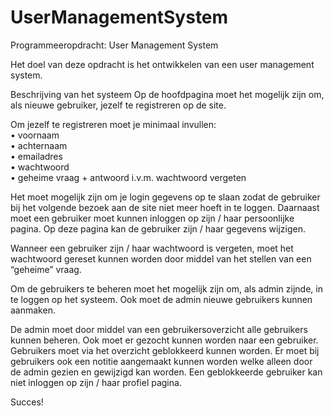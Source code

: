 # UserManagementSystem
Programmeeropdracht: User Management System 

Het doel van deze opdracht is het ontwikkelen van een user management system. 

Beschrijving van het systeem 
Op de hoofdpagina moet het mogelijk zijn om, als nieuwe gebruiker, jezelf te registreren op de site. 
 
Om jezelf te registreren moet je minimaal invullen:  
•	voornaam  
•	achternaam  
•	emailadres  
•	wachtwoord  
•	geheime vraag + antwoord i.v.m. wachtwoord vergeten 
 
Het moet mogelijk zijn om je login gegevens op te slaan zodat de gebruiker bij het volgende bezoek aan de site niet meer hoeft in te loggen. Daarnaast moet een gebruiker moet kunnen inloggen op zijn / haar persoonlijke pagina.  Op deze pagina kan de gebruiker zijn / haar gegevens wijzigen. 
 
Wanneer een gebruiker zijn / haar wachtwoord is vergeten, moet het wachtwoord gereset kunnen worden door middel van het stellen van een “geheime” vraag. 
 
Om de gebruikers te beheren moet het mogelijk zijn om, als admin zijnde, in te loggen op het systeem. Ook moet de admin nieuwe gebruikers kunnen aanmaken. 
 
De admin moet door middel van een gebruikersoverzicht alle gebruikers kunnen beheren. Ook moet er gezocht kunnen worden naar een gebruiker. Gebruikers moet via het overzicht geblokkeerd kunnen worden. Er moet bij gebruikers ook een notitie aangemaakt kunnen worden welke alleen door de admin gezien en gewijzigd kan worden. Een geblokkeerde gebruiker kan niet inloggen op zijn / haar profiel pagina. 
 
Succes!
